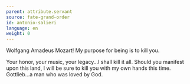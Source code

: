 ```yaml
---
parent: attribute.servant
source: fate-grand-order
id: antonio-salieri
language: en
weight: 0
---
```


Wolfgang Amadeus Mozart!
My purpose for being is to kill you.

Your honor, your music, your legacy…I shall kill it all. Should you manifest upon this land, I will be sure to kill you with my own hands this time.
Gottlieb…a man who was loved by God.
